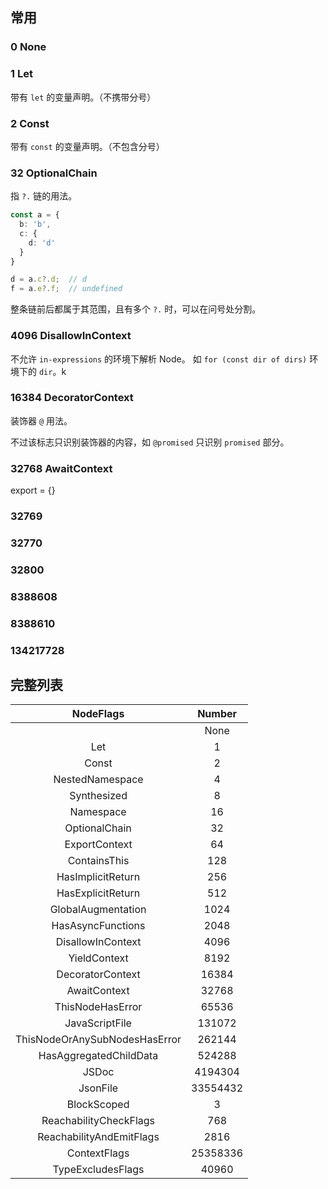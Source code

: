 ## 常用

### 0 None

### 1 Let

带有 `let` 的变量声明。（不携带分号）

### 2 Const

带有 `const` 的变量声明。（不包含分号）

### 32 OptionalChain

指 `?.` 链的用法。

```TypeScript
const a = {
  b: 'b',
  c: {
    d: 'd'
  }
}

d = a.c?.d;  // d
f = a.e?.f;  // undefined
```

整条链前后都属于其范围，且有多个 `?.` 时，可以在问号处分割。

### 4096 DisallowInContext

不允许 `in-expressions` 的环境下解析 Node。
如 `for (const dir of dirs)` 环境下的 `dir`。k

### 16384 DecoratorContext

装饰器 `@` 用法。

不过该标志只识别装饰器的内容，如 `@promised` 只识别 `promised` 部分。

### 32768 AwaitContext

export = {}

### 32769

### 32770

### 32800

### 8388608

### 8388610

### 134217728

## 完整列表

| NodeFlags | Number |
|:---------:|:------:|
||None|0|
|Let|1|
|Const|2|
|NestedNamespace|4|
|Synthesized|8|
|Namespace|16|
|OptionalChain|32|
|ExportContext|64|
|ContainsThis|128|
|HasImplicitReturn|256|
|HasExplicitReturn|512|
|GlobalAugmentation|1024|
|HasAsyncFunctions|2048|
|DisallowInContext|4096|
|YieldContext|8192|
|DecoratorContext|16384|
|AwaitContext|32768|
|ThisNodeHasError|65536|
|JavaScriptFile|131072|
|ThisNodeOrAnySubNodesHasError|262144|
|HasAggregatedChildData|524288|
|JSDoc|4194304|
|JsonFile|33554432|
|BlockScoped|3|
|ReachabilityCheckFlags|768|
|ReachabilityAndEmitFlags|2816|
|ContextFlags|25358336|
|TypeExcludesFlags|40960|